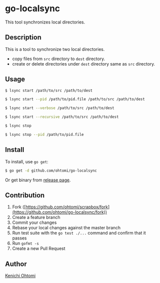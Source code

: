 # go-localsync

This tool synchronizes local directories.

## Description

This is a tool to synchronize two local directories.

- copy files from `src` directory to `dest` directory.
- create or delete directories under `dest` directory same as `src` directory.

## Usage

```bash
$ lsync start /path/to/src /path/to/dest

$ lsync start --pid /path/to/pid.file /path/to/src /path/to/dest

$ lsync start --verbose /path/to/src /path/to/dest

$ lsync start --recursive /path/to/src /path/to/dest

$ lsync stop

$ lsync stop --pid /path/to/pid.file

```

## Install

To install, use `go get`:

```bash
$ go get -d github.com/ohtomi/go-localsync
```

Or get binary from [release page](../../releases/latest).

## Contribution

1. Fork ([https://github.com/ohtomi/scrapbox/fork](https://github.com/ohtomi/go-localsync/fork))
1. Create a feature branch
1. Commit your changes
1. Rebase your local changes against the master branch
1. Run test suite with the `go test ./...` command and confirm that it passes
1. Run `gofmt -s`
1. Create a new Pull Request

## Author

[Kenichi Ohtomi](https://github.com/ohtomi)
